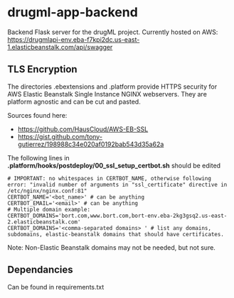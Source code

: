 # drugml-app-backend

Backend Flask server for the drugML project. Currently hosted on AWS: https://drugmlapi-env.eba-f7kpi2dc.us-east-1.elasticbeanstalk.com/api/swagger

## TLS Encryption

The directories .ebextensions and .platform provide HTTPS security for AWS Elastic Beanstalk Single Instance NGINX webservers. They are platform agnostic and can be cut and pasted.

Sources found here: 

 - https://github.com/HausCloud/AWS-EB-SSL
 - https://gist.github.com/tony-gutierrez/198988c34e020af0192bab543d35a62a

The following lines in **.platform/hooks/postdeploy/00_ssl_setup_certbot.sh** should be edited

```
# IMPORTANT: no whitespaces in CERTBOT_NAME, otherwise following error: "invalid number of arguments in "ssl_certificate" directive in /etc/nginx/nginx.conf:81"
CERTBOT_NAME='<bot_name>' # can be anything
CERTBOT_EMAIL='<email>' # can be anything
# Multiple domain example: CERTBOT_DOMAINS='bort.com,www.bort.com,bort-env.eba-2kg3gsq2.us-east-2.elasticbeanstalk.com'
CERTBOT_DOMAINS='<comma-separated domains> ' # list any domains, subdomains, elastic-beanstalk domains that should have certificates.
```

Note: Non-Elastic Beanstalk domains may not be needed, but not sure.
## Dependancies

Can be found in requirements.txt